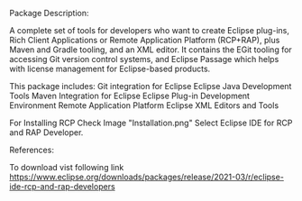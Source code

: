 
Package Description:

A complete set of tools for developers who want to create Eclipse plug-ins, Rich Client Applications or Remote Application Platform (RCP+RAP), plus Maven and Gradle tooling, and an XML editor. It contains the EGit tooling for accessing Git version control systems, and Eclipse Passage which helps with license management for Eclipse-based products.

This package includes:
Git integration for Eclipse
Eclipse Java Development Tools
Maven Integration for Eclipse
Eclipse Plug-in Development Environment
Remote Application Platform
Eclipse XML Editors and Tools 
  
  For Installing RCP Check Image "Installation.png" 
     Select Eclipse IDE for RCP and RAP Developer.
     




References:

To download vist following link
https://www.eclipse.org/downloads/packages/release/2021-03/r/eclipse-ide-rcp-and-rap-developers
